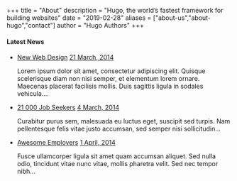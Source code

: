 +++
title = "About"
description = "Hugo, the world’s fastest framework for building websites"
date = "2019-02-28"
aliases = ["about-us","about-hugo","contact"]
author = "Hugo Authors"
+++

<div class="container mt-5 mb-5">
	<div class="row">
		<div class="col-md-6 offset-md-3">
			<h4>Latest News</h4>
			<ul class="timeline">
				<li>
					<a target="_blank" href="https://www.totoprayogo.com/#">New Web Design</a>
					<a href="#" class="float-right">21 March, 2014</a>
					<p>Lorem ipsum dolor sit amet, consectetur adipiscing elit. Quisque scelerisque diam non nisi semper, et elementum lorem ornare. Maecenas placerat facilisis mollis. Duis sagittis ligula in sodales vehicula....</p>
				</li>
				<li>
					<a href="#">21 000 Job Seekers</a>
					<a href="#" class="float-right">4 March, 2014</a>
					<p>Curabitur purus sem, malesuada eu luctus eget, suscipit sed turpis. Nam pellentesque felis vitae justo accumsan, sed semper nisi sollicitudin...</p>
				</li>
				<li>
					<a href="#">Awesome Employers</a>
					<a href="#" class="float-right">1 April, 2014</a>
					<p>Fusce ullamcorper ligula sit amet quam accumsan aliquet. Sed nulla odio, tincidunt vitae nunc vitae, mollis pharetra velit. Sed nec tempor nibh...</p>
				</li>
			</ul>
		</div>
	</div>
</div>